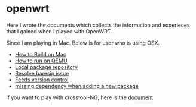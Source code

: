 # openwrt

Here I wrote the documents which collects the information and experieces that I
gained when I played with OpenWRT.

Since I am playing in Mac. Below is for user who is using OSX.


- [How to Build on Mac](build.md)
- [How to run on QEMU](run-on-qemu.md)
- [Local package repository](local-ipkg-repo.md) 
- [Resolve baresip issue](baresip_issue.md)
- [Feeds version control](feeds.md)
- [missing dependency when adding a new package](new-package.md)

if you want to play with crosstool-NG, here is the [document](crosstool-NG.md)
